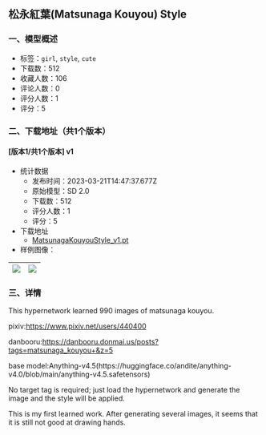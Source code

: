 ## 松永紅葉(Matsunaga Kouyou) Style
### 一、模型概述

- 标签：`girl`, `style`, `cute`
- 下载数：512
- 收藏人数：106
- 评论人数：0
- 评分人数：1
- 评分：5

### 二、下载地址（共1个版本）

#### [版本1/共1个版本] v1

- 统计数据
  - 发布时间：2023-03-21T14:47:37.677Z
  - 原始模型：SD 2.0
  - 下载数：512
  - 评分人数：1
  - 评分：5
- 下载地址
  - [MatsunagaKouyouStyle_v1.pt](https://civitai.com/api/download/models/26760)
- 样例图像：

| <img src="https://image.civitai.com/xG1nkqKTMzGDvpLrqFT7WA/ca4a8fc9-aa4b-48f3-ebb9-61132152b600/width=450/294992.jpeg" /> | <img src="https://image.civitai.com/xG1nkqKTMzGDvpLrqFT7WA/c2beb039-453c-46fe-57ac-f215e6679a00/width=450/294993.jpeg" /> |
| ---- | ---- |


### 三、详情
<p>This hypernetwork learned 990 images of matsunaga kouyou.</p><p>pixiv:<a target="_blank" rel="ugc" href="https://www.pixiv.net/users/440400">https://www.pixiv.net/users/440400</a></p><p>danbooru:<a target="_blank" rel="ugc" href="https://danbooru.donmai.us/posts?tags=matsunaga_kouyou+&amp;z=5">https://danbooru.donmai.us/posts?tags=matsunaga_kouyou+&amp;z=5</a></p><p></p><p>base model:Anything-v4.5(https://huggingface.co/andite/anything-v4.0/blob/main/anything-v4.5.safetensors)</p><p>No target tag is required; just load the hypernetwork and generate the image and the style will be applied.</p><p></p><p>This is my first learned work. After generating several images, it seems that it is still not good at drawing hands.</p>